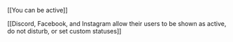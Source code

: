 
[[You can be active]]

[[Discord, Facebook, and Instagram allow their users to be shown as active, do not disturb, or set custom statuses]]

